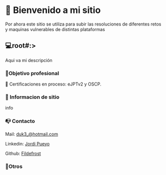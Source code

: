 
# 👋 Bienvenido a mi sitio

Por ahora este sitio se utiliza para subir las resoluciones de diferentes retos y maquinas vulnerables de distintas plataformas


## 💻root#:>

Aqui va mi descripción

### 👔Objetivo profesional

🔹 Certificaciones en proceso: eJPTv2 y OSCP.

### 🤝 Informacion de sitio

info

### 📭 Contacto

Mail:
[duk3_@hotmail.com](mailto:duk3_@hotmail.com)

Linkedin:
[Jordi Pueyo](www.linkedin.com/in/jordi-pueyo-cyber)


Github:
[Fildefrost](https://github.com/Fildefrost)



### 📌Otros






